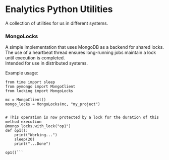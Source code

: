 # Enalytics Python Utilities  
A collection of utilities for us in different systems.

### MongoLocks
A simple Implementation that uses MongoDB as a backend for shared locks. The use of a heartbeat thread ensures long-running jobs maintain a lock until execution is completed.  
Intended for use in distributed systems.

Example usage:
```
from time import sleep
from pymongo import MongoClient
from locking import MongoLocks

mc = MongoClient()
mongo_locks = MongoLocks(mc, "my_project")


# This operation is now protected by a lock for the duration of this method execution
@mongo_locks.with_lock("op1")
def op1():
    print("Working...")
    sleep(20)
    print("...Done")

op1()```